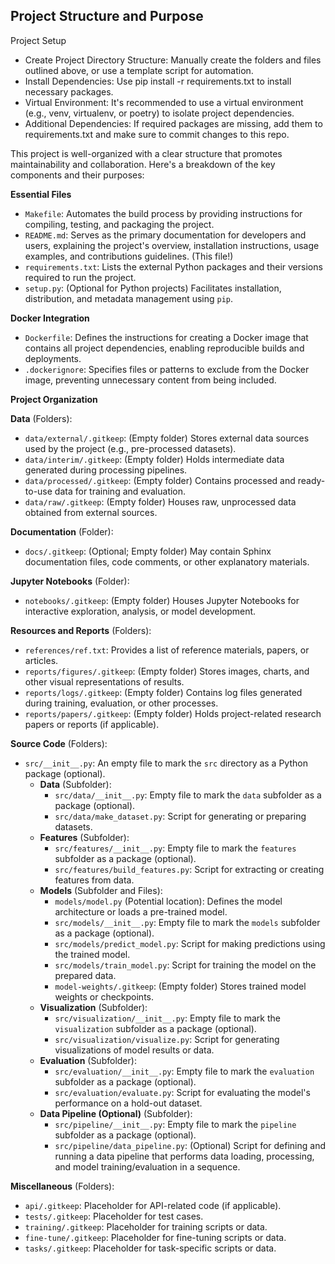 ## Project Structure and Purpose

Project Setup
* Create Project Directory Structure: Manually create the folders and files outlined above, or use a template script for automation.
* Install Dependencies: Use pip install -r requirements.txt to install necessary packages.
* Virtual Environment: It's recommended to use a virtual environment (e.g., venv, virtualenv, or poetry) to isolate project dependencies.
* Additional Dependencies: If required packages are missing, add them to requirements.txt and make sure to commit changes to this repo.

This project is well-organized with a clear structure that promotes maintainability and collaboration. Here's a breakdown of the key components and their purposes:

**Essential Files**

* `Makefile`: Automates the build process by providing instructions for compiling, testing, and packaging the project.
* `README.md`: Serves as the primary documentation for developers and users, explaining the project's overview, installation instructions, usage examples, and contributions guidelines. (This file!)
* `requirements.txt`: Lists the external Python packages and their versions required to run the project.
* `setup.py`: (Optional for Python projects) Facilitates installation, distribution, and metadata management using `pip`.

**Docker Integration**

* `Dockerfile`: Defines the instructions for creating a Docker image that contains all project dependencies, enabling reproducible builds and deployments.
* `.dockerignore`: Specifies files or patterns to exclude from the Docker image, preventing unnecessary content from being included.

**Project Organization**

**Data** (Folders):
  * `data/external/.gitkeep`: (Empty folder) Stores external data sources used by the project (e.g., pre-processed datasets).
  * `data/interim/.gitkeep`: (Empty folder) Holds intermediate data generated during processing pipelines.
  * `data/processed/.gitkeep`: (Empty folder) Contains processed and ready-to-use data for training and evaluation.
  * `data/raw/.gitkeep`: (Empty folder) Houses raw, unprocessed data obtained from external sources.

**Documentation** (Folder):
  * `docs/.gitkeep`: (Optional; Empty folder) May contain Sphinx documentation files, code comments, or other explanatory materials.

**Jupyter Notebooks** (Folder):
  * `notebooks/.gitkeep`: (Empty folder) Houses Jupyter Notebooks for interactive exploration, analysis, or model development.

**Resources and Reports** (Folders):
  * `references/ref.txt`: Provides a list of reference materials, papers, or articles.
  * `reports/figures/.gitkeep`: (Empty folder) Stores images, charts, and other visual representations of results.
  * `reports/logs/.gitkeep`: (Empty folder) Contains log files generated during training, evaluation, or other processes.
  * `reports/papers/.gitkeep`: (Empty folder) Holds project-related research papers or reports (if applicable).

**Source Code** (Folders):
  * `src/__init__.py`: An empty file to mark the `src` directory as a Python package (optional).
      * **Data** (Subfolder):
          * `src/data/__init__.py`: Empty file to mark the `data` subfolder as a package (optional).
          * `src/data/make_dataset.py`: Script for generating or preparing datasets.
      * **Features** (Subfolder):
          * `src/features/__init__.py`: Empty file to mark the `features` subfolder as a package (optional).
          * `src/features/build_features.py`: Script for extracting or creating features from data.
      * **Models** (Subfolder and Files):
          * `models/model.py` (Potential location): Defines the model architecture or loads a pre-trained model.
          * `src/models/__init__.py`: Empty file to mark the `models` subfolder as a package (optional).
          * `src/models/predict_model.py`: Script for making predictions using the trained model.
          * `src/models/train_model.py`: Script for training the model on the prepared data.
          * `model-weights/.gitkeep`: (Empty folder) Stores trained model weights or checkpoints.
      * **Visualization** (Subfolder):
          * `src/visualization/__init__.py`: Empty file to mark the `visualization` subfolder as a package (optional).
          * `src/visualization/visualize.py`: Script for generating visualizations of model results or data.
      * **Evaluation** (Subfolder):
          * `src/evaluation/__init__.py`: Empty file to mark the `evaluation` subfolder as a package (optional).
          * `src/evaluation/evaluate.py`: Script for evaluating the model's performance on a hold-out dataset.
      * **Data Pipeline (Optional)** (Subfolder):
          * `src/pipeline/__init__.py`: Empty file to mark the `pipeline` subfolder as a package (optional).
          * `src/pipeline/data_pipeline.py`: (Optional) Script for defining and running a data pipeline that performs data loading, processing, and model training/evaluation in a sequence.

**Miscellaneous** (Folders):
  * `api/.gitkeep`: Placeholder for API-related code (if applicable).
  * `tests/.gitkeep`: Placeholder for test cases.
  * `training/.gitkeep`: Placeholder for training scripts or data.
  * `fine-tune/.gitkeep`: Placeholder for fine-tuning scripts or data.
  * `tasks/.gitkeep`: Placeholder for task-specific scripts or data.
